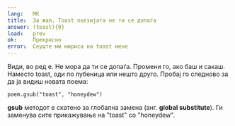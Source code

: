 ```yaml
---
lang:   MK
title:  За жал, Toast поезијата не ти се допаѓа
answer: (toast){0}
load:   prev
ok:     Прекрасно
error:  Сеуште ми мириса на toast мене
---
```


Види, во ред е. Не мора да ти се допаѓа. Промени го, ако баш и сакаш. Наместо toast, оди по 
лубеница или нешто друго. Пробај го следново за да ја видиш новата поема:

    poem.gsub("toast", "honeydew")

__gsub__ методот е скатено за глобална замена (анг. **global substitute**). Ги заменува сите прикажување на "toast" со
"honeydew".
